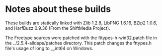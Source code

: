 # Notes about these builds

These builds are statically linked with Zlib 1.2.8, LibPNG 1.6.16, BZip2 1.0.6, and HarfBuzz 0.9.36 (From the ShiftMedia Project).

The Freetype sources were patched with the fttypes-h-win32.patch file in the ../2.5.4-alldeps/patches directory. This patch changes the fttypes.h file's usage of long to __int64 on Windows.